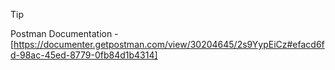>[!TIP]
>Postman Documentation - [https://documenter.getpostman.com/view/30204645/2s9YypEiCz#efacd6fd-98ac-45ed-8779-0fb84d1b4314]
